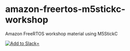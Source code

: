# amazon-freertos-m5stickc-workshop
Amazon FreeRTOS workshop material using M5StickC

[![Add to Slack](https://platform.slack-edge.com/img/add_to_slack.png)=](https://slack.com/oauth/authorize?scope=incoming-webhook&client_id=804802333878.789822884610)
